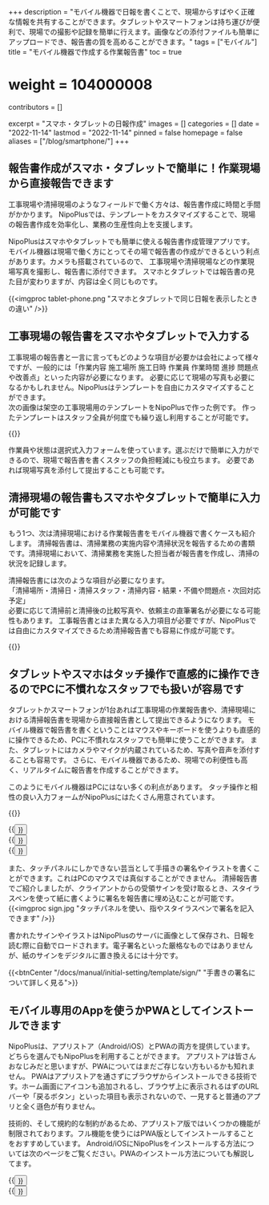+++
description = "モバイル機器で日報を書くことで、現場からすばやく正確な情報を共有することができます。タブレットやスマートフォンは持ち運びが便利で、現場での撮影や記録を簡単に行えます。画像などの添付ファイルも簡単にアップロードでき、報告書の質を高めることができます。"
tags = ["モバイル"]
title = "モバイル機器で作成する作業報告書"
toc = true
# weight = 104000008
contributors = []

excerpt = "スマホ・タブレットの日報作成"
images = []
categories = []
date = "2022-11-14"
lastmod = "2022-11-14"
pinned = false
homepage = false
aliases = ["/blog/smartphone/"]
+++

## 報告書作成がスマホ・タブレットで簡単に！作業現場から直接報告できます

工事現場や清掃現場のようなフィールドで働く方々は、報告書作成に時間と手間がかかります。
NipoPlusでは、テンプレートをカスタマイズすることで、現場の報告書作成を効率化し、業務の生産性向上を支援します。

NipoPlusはスマホやタブレットでも簡単に使える報告書作成管理アプリです。
モバイル機器は現場で働く方にとってその場で報告書の作成ができるという利点があります。カメラも搭載されているので、
工事現場や清掃現場などの作業現場写真を撮影し、報告書に添付できます。
スマホとタブレットでは報告書の見た目が変わりますが、内容は全く同じものです。

{{<imgproc tablet-phone.png "スマホとタブレットで同じ日報を表示したときの違い" />}}


## 工事現場の報告書をスマホやタブレットで入力する

工事現場の報告書と一言に言ってもどのような項目が必要かは会社によって様々ですが、一般的には「作業内容 施工場所 施工日時 作業員 作業時間 進捗 問題点や改善点」といった内容が必要になります。
必要に応じて現場の写真も必要になるかもしれません。NipoPlusはテンプレートを自由にカスタマイズすることができます。  
次の画像は架空の工事現場用のテンプレートをNipoPlusで作った例です。
作ったテンプレートはスタッフ全員が何度でも繰り返し利用することが可能です。

{{<icatch filename="kouji" msg="架空の工事日報です 写真も添付可能" title="工事現場の報告書テンプレート" fontsize="30px" alice="here" >}}

作業員や状態は選択式入力フォームを使っています。選ぶだけで簡単に入力ができるので、現場で報告書を書くスタッフの負担軽減にも役立ちます。
必要であれば現場写真を添付して提出することも可能です。

## 清掃現場の報告書もスマホやタブレットで簡単に入力が可能です

もう1つ、次は清掃現場における作業報告書をモバイル機器で書くケースも紹介します。
清掃報告書は、清掃業務の実施内容や清掃状況を報告するための書類です。清掃現場において、清掃業務を実施した担当者が報告書を作成し、清掃の状況を記録します。  

清掃報告書には次のような項目が必要になります。  
「清掃場所・清掃日・清掃スタッフ・清掃内容・結果・不備や問題点・次回対応予定」  
必要に応じて清掃前と清掃後の比較写真や、依頼主の直筆署名が必要になる可能性もあります。
工事報告書とはまた異なる入力項目が必要ですが、NipoPlusでは自由にカスタマイズできるため清掃報告書でも容易に作成が可能です。


{{<icatch filename="clean" msg="清掃完了報告書の例 項目は自由に編集可" title="工事現場の報告書テンプレート" fontsize="30px" alice="here" >}}


## タブレットやスマホはタッチ操作で直感的に操作できるのでPCに不慣れなスタッフでも扱いが容易です

タブレットかスマートフォンが1台あれば工事現場の作業報告書や、清掃現場における清掃報告書を現場から直接報告書として提出できるようになります。
モバイル機器で報告書を書くということはマウスやキーボードを使うよりも直感的に操作できるため、PCに不慣れなスタッフでも簡単に使うことができます。
また、タブレットにはカメラやマイクが内蔵されているため、写真や音声を添付することも容易です。
さらに、モバイル機器であるため、現場での利便性も高く、リアルタイムに報告書を作成することができます。

このようにモバイル機器はPCにはない多くの利点があります。
タッチ操作と相性の良い入力フォームがNipoPlusにはたくさん用意されています。

{{<icatch filename="touch" msg="タップやスワイプ タッチパネルに最適" title="タップやスワイプなどスマートフォンに適した操作性を生かして日報を書く" fontsize="30px" alice="here" >}}



<div class="row justify-content-center">
<div class="col-sm-16 col-md-5">{{<button "/docs/manual/initial-setting/template/step/" "スライダ入力">}}</div>
<div class="col-sm-16 col-md-6">{{<button "/docs/manual/initial-setting/template/rate/" "レート入力">}}</div>
<div class="col-sm-16 col-md-5">{{<button "/docs/manual/initial-setting/template/select/" "選択入力">}}</div>
</div>


また、タッチパネルにしかできない芸当として手描きの署名やイラストを書くことができます。これはPCのマウスでは真似することができません。
清掃報告書でご紹介しましたが、クライアントからの受領サインを受け取るとき、スタイラスペンを使って紙に書くように署名を報告書に埋め込むことが可能です。
{{<imgproc sign.jpg "タッチパネルを使い、指やスタイラスペンで署名を記入できます" />}}

書かれたサインやイラストはNipoPlusのサーバに画像として保存され、日報を読む際に自動でロードされます。電子署名といった厳格なものではありませんが、紙のサインをデジタルに置き換えるには十分です。

{{<btnCenter "/docs/manual/initial-setting/template/sign/" "手書きの署名について詳しく見る">}}


## モバイル専用のAppを使うかPWAとしてインストールできます

NipoPlusは、アプリストア（Android/iOS）とPWAの両方を提供しています。どちらを選んでもNipoPlusを利用することができます。
アプリストアは皆さんおなじみだと思いますが、PWAについてはまだご存じない方もいるかも知れません。
PWAはアプリストアを通さずにブラウザからインストールできる技術です。ホーム画面にアイコンも追加されるし、ブラウザ上に表示されるはずのURLバーや「戻るボタン」といった項目も表示されないので、一見すると普通のアプリと全く遜色が有りません。

技術的、そして規約的な制約があるため、アプリストア版ではいくつかの機能が制限されております。フル機能を使うにはPWA版としてインストールすることをおすすめしています。
Android/iOSにNipoPlusをインストールする方法については次のページをご覧ください。PWAのインストール方法についても解説してます。

<div class="row justify-content-center">
<div class="col-sm-16 col-md-8">{{<button "/docs/system/android/" "AndroidにNipoPlusをインストール">}}</div>
<div class="col-sm-16 col-md-8">{{<button "/docs/system/ios/" "iPhoneにNipoPlusをインストール">}}</div>
</div>
